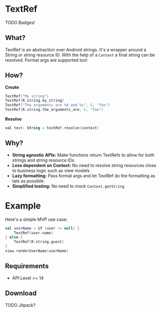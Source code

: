 # TextRef

TODO Badges!

## What?

TextRef is an abstraction over Android strings. It's a wrapper around a String or string resource ID.
With the help of a `Context` a final string can be resolved. Format args are supported too!

## How?

**Create**
```kotlin
TextRef("My string")
TextRef(R.string.my_string)
TextRef("The arguments are %d and %s", 5, "foo")
TextRef(R.string.the_arguments_are, 5, "foo")
```

**Resolve**
```kotlin
val text: String = textRef.resolve(context)
```

## Why?

* **String agnostic APIs:** Make functions return TextRefs to allow for both strings and string resource IDs
* **Less dependent on Context:** No need to resolve string resources close to business logic such as view models
* **Lazy formatting:** Pass format args and let TextRef do the formatting as late as possible.
* **Simplified testing:** No need to mock `Context.getString`

# Example

Here's a simple MVP use case:

```kotlin
val userName = if (user != null) {
    TextRef(user.name)
} else {
    TextRef(R.string.guest)
}
view.renderUserName(userName)
```

## Requirements

* API Level >= 14

## Download

TODO Jitpack?
